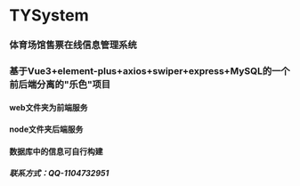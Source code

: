 # TYSystem
### 体育场馆售票在线信息管理系统
### 基于Vue3+element-plus+axios+swiper+express+MySQL的一个前后端分离的"乐色"项目
#### web文件夹为前端服务
#### node文件夹后端服务
#### 数据库中的信息可自行构建
##### 联系方式：QQ-1104732951
